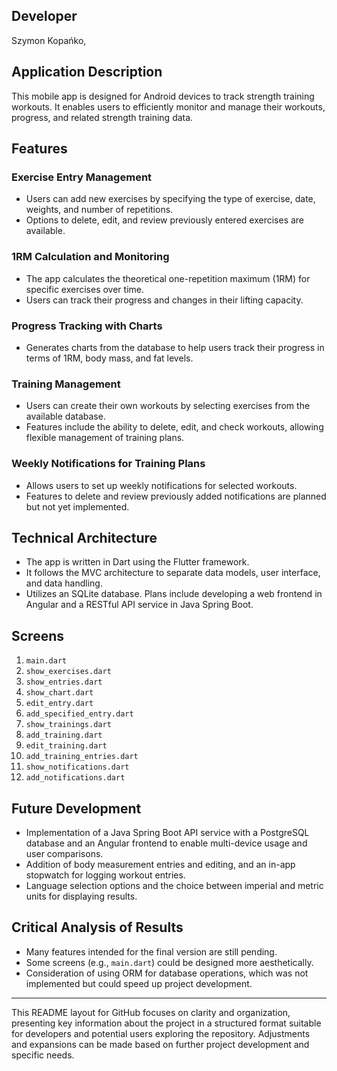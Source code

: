 ## Developer

Szymon Kopańko,

## Application Description

This mobile app is designed for Android devices to track strength training workouts. It enables users to efficiently monitor and manage their workouts, progress, and related strength training data.

## Features

### Exercise Entry Management
- Users can add new exercises by specifying the type of exercise, date, weights, and number of repetitions.
- Options to delete, edit, and review previously entered exercises are available.

### 1RM Calculation and Monitoring
- The app calculates the theoretical one-repetition maximum (1RM) for specific exercises over time.
- Users can track their progress and changes in their lifting capacity.

### Progress Tracking with Charts
- Generates charts from the database to help users track their progress in terms of 1RM, body mass, and fat levels.

### Training Management
- Users can create their own workouts by selecting exercises from the available database.
- Features include the ability to delete, edit, and check workouts, allowing flexible management of training plans.

### Weekly Notifications for Training Plans
- Allows users to set up weekly notifications for selected workouts.
- Features to delete and review previously added notifications are planned but not yet implemented.

## Technical Architecture

- The app is written in Dart using the Flutter framework.
- It follows the MVC architecture to separate data models, user interface, and data handling.
- Utilizes an SQLite database. Plans include developing a web frontend in Angular and a RESTful API service in Java Spring Boot.

## Screens

1. `main.dart`
2. `show_exercises.dart`
3. `show_entries.dart`
4. `show_chart.dart`
5. `edit_entry.dart`
6. `add_specified_entry.dart`
7. `show_trainings.dart`
8. `add_training.dart`
9. `edit_training.dart`
10. `add_training_entries.dart`
11. `show_notifications.dart`
12. `add_notifications.dart`

## Future Development

- Implementation of a Java Spring Boot API service with a PostgreSQL database and an Angular frontend to enable multi-device usage and user comparisons.
- Addition of body measurement entries and editing, and an in-app stopwatch for logging workout entries.
- Language selection options and the choice between imperial and metric units for displaying results.

## Critical Analysis of Results

- Many features intended for the final version are still pending.
- Some screens (e.g., `main.dart`) could be designed more aesthetically.
- Consideration of using ORM for database operations, which was not implemented but could speed up project development.

---

This README layout for GitHub focuses on clarity and organization, presenting key information about the project in a structured format suitable for developers and potential users exploring the repository. Adjustments and expansions can be made based on further project development and specific needs.
